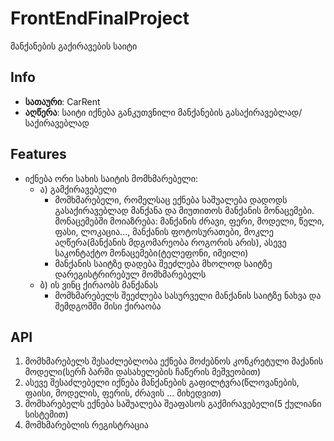 # FrontEndFinalProject

მანქანების გაქირავების საიტი 

## Info

- <b>სათაური</b>: CarRent
- <b>აღწერა</b>: საიტი იქნება განკუთვნილი მანქანების გასაქირავებლად/საქირავებლად

## Features

 - იქნება ორი სახის საიტის მომხმარებელი: 
    - ა) გამქირავებელი
        - მომხმარებელი, რომელსაც ექნება საშუალება დადოდს გასაქირავებლად მანქანა და მიუთითოს მანქანის მონაცემები.
             მონაცემებში მოიაზრება: მანქანის ძრავი, ფერი, მოდელი, წელი, ფასი, ლოკაცია..., მანქანის ფოტოსურათები, მოკლე აღწერა(მანქანის მდგომარეობა როგორის არის),
                                    ასევე საკონტაქტო მონაცემები(ტელეფონი, იმეილი)
        - მანქანის საიტზე დადება შეეძლება მხოლოდ საიტზე დარეგისტრირებულ მომხმარებელს
    - ბ) ის ვინც ქირაობს მანქანას
        - მომხმარებელს შეეძლება სასურველი მანქანის საიტზე ნახვა და შემდგომში მისი ქირაობა

## API

1) მომხმარებელს შესაძლებლობა ექნება მოძებნოს კონკრეტული მაქანის მოდელი(სერჩ ბარში დასახელების ჩაწერის მეშვეობით)
2) ასევე შესაძლებელი იქნება მანქანების გაფილტვრა(წლოვანების, ფაისი, მოდელის, ფერის, ძრავის ... მიხედვით)
3) მომხარებელს ექნება საშუალება შეაფასოს გაქმირავებელი(5 ქულიანი სისტემით) 
4) მომხმარებლის რეგისტრაცია 

